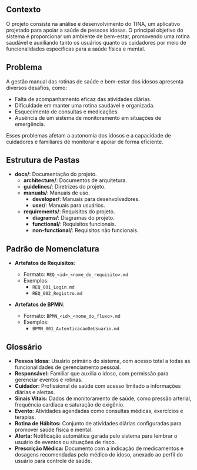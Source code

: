 ## Contexto
O projeto consiste na análise e desenvolvimento do TINA, um aplicativo projetado para apoiar a saúde de pessoas idosas. O principal objetivo do sistema é proporcionar um ambiente de bem-estar, promovendo uma rotina saudável e auxiliando tanto os usuários quanto os cuidadores por meio de funcionalidades específicas para a saúde física e mental.

## Problema
A gestão manual das rotinas de saúde e bem-estar dos idosos apresenta diversos desafios, como:

- Falta de acompanhamento eficaz das atividades diárias.
- Dificuldade em manter uma rotina saudável e organizada.
- Esquecimento de consultas e medicações.
- Ausência de um sistema de monitoramento em situações de emergência.

Esses problemas afetam a autonomia dos idosos e a capacidade de cuidadores e familiares de monitorar e apoiar de forma eficiente.

## Estrutura de Pastas

- **docs/**: Documentação do projeto.
  - **architecture/**: Documentos de arquitetura.
  - **guidelines/**: Diretrizes do projeto.
  - **manuals/**: Manuais de uso.
    - **developer/**: Manuais para desenvolvedores.
    - **user/**: Manuais para usuários.
  - **requirements/**: Requisitos do projeto.
    - **diagrams/**: Diagramas do projeto.
    - **functional/**: Requisitos funcionais.
    - **non-functional/**: Requisitos não funcionais.

## Padrão de Nomenclatura
- **Artefatos de Requisitos**:
  - Formato: `REQ_<id>_<nome_do_requisito>.md`
  - Exemplos:
    - `REQ_001_Login.md`
    - `REQ_002_Registro.md`

- **Artefatos de BPMN**:
  - Formato: `BPMN_<id>_<nome_do_fluxo>.md`
  - Exemplos:
    - `BPMN_001_AutenticacaoDeUsuario.md`

## Glossário
- **Pessoa Idosa:** Usuário primário do sistema, com acesso total a todas as funcionalidades de gerenciamento pessoal.
- **Responsável:** Familiar que auxilia o idoso, com permissão para gerenciar eventos e rotinas.
- **Cuidador:** Profissional de saúde com acesso limitado a informações diárias e alertas.
- **Sinais Vitais:** Dados de monitoramento de saúde, como pressão arterial, frequência cardíaca e saturação de oxigênio.
- **Evento:** Atividades agendadas como consultas médicas, exercícios e terapias.
- **Rotina de Hábitos:** Conjunto de atividades diárias configuradas para promover saúde física e mental.
- **Alerta:** Notificação automática gerada pelo sistema para lembrar o usuário de eventos ou situações de risco.
- **Prescrição Médica:** Documento com a indicação de medicamentos e dosagens recomendadas pelo médico do idoso, anexado ao perfil do usuário para controle de saúde.
